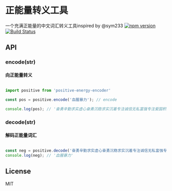 # 正能量转义工具
一个充满正能量的中文词汇转义工具inspired by @sym233
[![npm version](https://badge.fury.io/js/positive-energy-encoder.svg)](https://badge.fury.io/js/positive-energy-encoder)
[![Build Status](https://travis-ci.org/yuanfux/positive-engery-encoder.svg?branch=master)](https://travis-ci.org/yuanfux/positive-engery-encoder)
## API
### encode(str)
#### 向正能量转义
```javascript

import positive from 'positive-energy-encoder'

const pos = positive.encode('血腥暴力'); // encode

console.log(pos); // '奋勇辛勤求实虚心奋勇沉稳求实沉着专注诚信无私富强专注爱国积极坚毅'

```

### decode(str)
#### 解码正能量词汇
```javascript

const neg = positive.decode('奋勇辛勤求实虚心奋勇沉稳求实沉着专注诚信无私富强专注爱国积极坚毅'); // decode
console.log(neg); // '血腥暴力'

```

## License
MIT